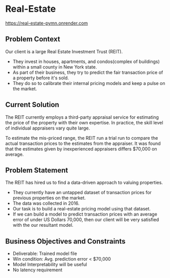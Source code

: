# Real-Estate
https://real-estate-pymn.onrender.com

## Problem Context

Our client is a large Real Estate Investment Trust (REIT).
* They invest in houses, apartments, and condos(complex of buildings) within a small county in New York state.
* As part of their business, they try to predict the fair transaction price of a property before it's sold.
* They do so to calibrate their internal pricing models and keep a pulse on the market.

## Current Solution
The REIT currently employs a third-party appraisal service for estimating the price of the property with their own expertise. In practice, the skill level of individual appraisers vary quite large.

To estimate the mis-priced range, the REIT run a trial run to compare the actual transaction prices to the estimates from the appraiser. It was found that the estimates given by inexperienced appraisers differs $70,000 on average.

## Problem Statement
The REIT has hired us to find a data-driven approach to valuing properties.
* They currently have an untapped dataset of transaction prices for previous properties on the market.
* The data was collected in 2016.
* Our task is to build a real-estate pricing model using that dataset.
* If we can build a model to predict transaction prices with an average error of under US Dollars 70,000, then our client will be very satisfied with the our resultant model.

## Business Objectives and Constraints
* Deliverable: Trained model file
* Win condition: Avg. prediction error < \$70,000
* Model Interpretability will be useful
* No latency requirement

